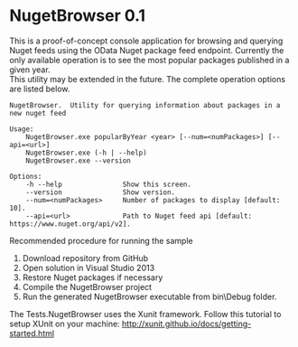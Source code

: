 # NugetBrowser 0.1

This is a proof-of-concept console application for browsing and querying Nuget feeds using the OData Nuget package feed endpoint. 
Currently the only available operation is to see the most popular packages published in a given year.  
This utility may be extended in the future.  The complete operation options are listed below.

```
NugetBrowser.  Utility for querying information about packages in a new nuget feed

Usage:
    NugetBrowser.exe popularByYear <year> [--num=<numPackages>] [--api=<url>]
    NugetBrowser.exe (-h | --help)
    NugetBrowser.exe --version

Options:
    -h --help               Show this screen.
    --version               Show version.
    --num=<numPackages>     Number of packages to display [default: 10].
    --api=<url>             Path to Nuget feed api [default: https://www.nuget.org/api/v2].
```

Recommended procedure for running the sample

1. Download repository from GitHub
2. Open solution in Visual Studio 2013
3. Restore Nuget packages if necessary
4. Compile the NugetBrowser project
5. Run the generated NugetBrowser executable from bin\Debug folder.

The Tests.NugetBrowser uses the Xunit framework.  Follow this tutorial to setup XUnit on your machine: http://xunit.github.io/docs/getting-started.html
